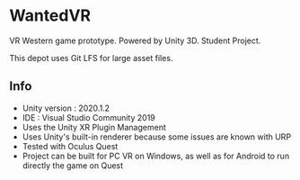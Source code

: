 # WantedVR
VR Western game prototype. Powered by Unity 3D. Student Project.

This depot uses Git LFS for large asset files.

## Info
- Unity version : 2020.1.2
- IDE : Visual Studio Community 2019
- Uses the Unity XR Plugin Management
- Uses Unity's built-in renderer because some issues are known with URP
- Tested with Oculus Quest
- Project can be built for PC VR on Windows, as well as for Android to run directly the game on Quest
